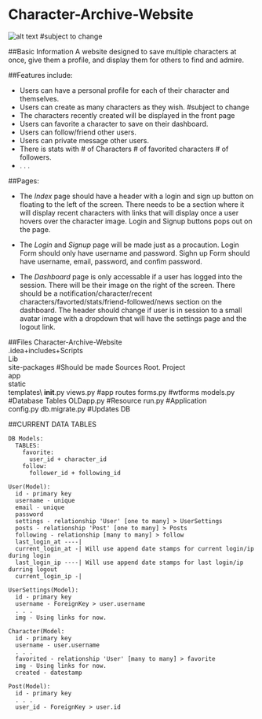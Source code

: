 ﻿# Character-Archive-Website

![alt text](http://i.imgur.com/GYyqbsO.png "RolePlayGrounds") #subject to change

##Basic Information
A website designed to save multiple characters at once, give them a profile, and display them for others to find and admire. 

##Features include:
* Users can have a personal profile for each of their character and themselves.
* Users can create as many characters as they wish. #subject to change
* The characters recently created will be displayed in the front page
* Users can favorite a character to save on their dashboard.
* Users can follow/friend other users.
* Users can private message other users.
* There is stats with # of Characters # of favorited characters # of followers.
* . . .
	
##Pages: 
* The *Index* page should have a header with a login and sign up button on floating to the left of the screen. There needs to be a section where it will display recent characters with links that will display once a user hovers over the character image. Login and Signup buttons pops out on the page.

* The *Login* and *Signup* page will be made just as a procaution. Login Form should only have username and password. Sighn up Form should have username, email, password, and confim password.

* The *Dashboard* page is only accessable if a user has logged into the session. There will be their image on the right of the screen. There should be a notification/character/recent characters/favorted/stats/friend-followed/news section on the dashboard. The header should change if user is in session to a small avatar image with a dropdown that will have the settings page and the logout link.



##Files
    Character-Archive-Website\
      .idea\+includes\+Scripts\
        <virtual environment files>
      Lib\
        <virtual environment files>
      site-packages #Should be made Sources Root.
      Project\
        <virtual environment files>
        app\
          static\
          templates\ 
          __init__.py 
          views.py #app routes
          forms.py #wtforms
          models.py #Database Tables
          OLDapp.py #Resource 
      run.py #Application      
      config.py 
      db.migrate.py #Updates DB
      
##CURRENT DATA TABLES
      
    DB Models:
      TABLES:
        favorite:
          user_id + character_id
        follow:
          follower_id + following_id
          
    User(Model):
      id - primary key
      username - unique
      email - unique
      password
      settings - relationship 'User' [one to many] > UserSettings
      posts - relationship 'Post' [one to many] > Posts
      following - relationship [many to many] > follow
      last_login_at ----| 
      current_login_at -| Will use append date stamps for current login/ip during login
      last_login_ip ----| Will use append date stamps for last login/ip durring logout  
      current_login_ip -|
      
    UserSettings(Model):
      id - primary key
      username - ForeignKey > user.username
      . . .
      img - Using links for now.
      
    Character(Model:
      id - primary key
      username - user.username
      . . .
      favorited - relationship 'User' [many to many] > favorite
      img - Using links for now.
      created - datestamp
      
    Post(Model):
      id - primary key
      . . .
      user_id - ForeignKey > user.id
